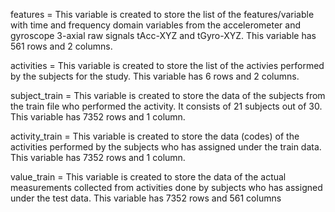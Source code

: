 features = This variable is created to store the list of the features/variable with time and frequency domain variables from the accelerometer and gyroscope 3-axial raw signals tAcc-XYZ and tGyro-XYZ. This variable has 561 rows and 2 columns.

activities = This variable is created to store the list of the activies performed by the subjects for the study. This variable has 6 rows and 2 columns.

subject_train = This variable is created to store the data of the subjects from the train file who performed the activity. It consists of 21 subjects out of 30. This variable has 7352 rows and 1 column.

activity_train = This variable is created to store the data (codes) of the activities performed by the subjects who has assigned under the train data. This variable has 7352 rows and 1 column.

value_train = This variable is created to store the data of the actual measurements collected from activities done by subjects who has assigned under the test data. This variable has 7352 rows and 561 columns
